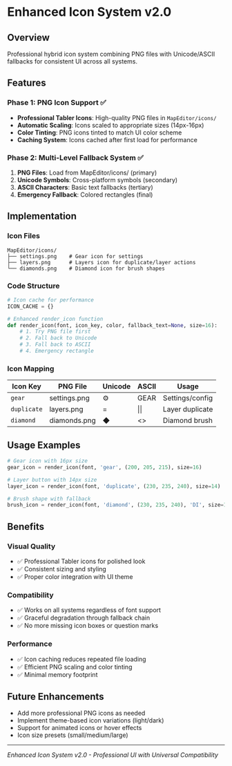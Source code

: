 # Enhanced Icon System v2.0

## Overview
Professional hybrid icon system combining PNG files with Unicode/ASCII fallbacks for consistent UI across all systems.

## Features

### Phase 1: PNG Icon Support ✅
- **Professional Tabler Icons**: High-quality PNG files in `MapEditor/icons/`
- **Automatic Scaling**: Icons scaled to appropriate sizes (14px-16px)
- **Color Tinting**: PNG icons tinted to match UI color scheme
- **Caching System**: Icons cached after first load for performance

### Phase 2: Multi-Level Fallback System ✅
1. **PNG Files**: Load from MapEditor/icons/ (primary)
2. **Unicode Symbols**: Cross-platform symbols (secondary)
3. **ASCII Characters**: Basic text fallbacks (tertiary)
4. **Emergency Fallback**: Colored rectangles (final)

## Implementation

### Icon Files
```
MapEditor/icons/
├── settings.png    # Gear icon for settings
├── layers.png      # Layers icon for duplicate/layer actions
└── diamonds.png    # Diamond icon for brush shapes
```

### Code Structure
```python
# Icon cache for performance
ICON_CACHE = {}

# Enhanced render_icon function
def render_icon(font, icon_key, color, fallback_text=None, size=16):
    # 1. Try PNG file first
    # 2. Fall back to Unicode
    # 3. Fall back to ASCII
    # 4. Emergency rectangle
```

### Icon Mapping
| Icon Key | PNG File | Unicode | ASCII | Usage |
|----------|----------|---------|--------|-------|
| `gear` | settings.png | ⚙ | GEAR | Settings/config |
| `duplicate` | layers.png | = | \|\| | Layer duplicate |
| `diamond` | diamonds.png | ◆ | <> | Diamond brush |

## Usage Examples

```python
# Gear icon with 16px size
gear_icon = render_icon(font, 'gear', (200, 205, 215), size=16)

# Layer button with 14px size
layer_icon = render_icon(font, 'duplicate', (230, 235, 240), size=14)

# Brush shape with fallback
brush_icon = render_icon(font, 'diamond', (230, 235, 240), 'DI', size=14)
```

## Benefits

### Visual Quality
- ✅ Professional Tabler icons for polished look
- ✅ Consistent sizing and styling
- ✅ Proper color integration with UI theme

### Compatibility
- ✅ Works on all systems regardless of font support
- ✅ Graceful degradation through fallback chain
- ✅ No more missing icon boxes or question marks

### Performance
- ✅ Icon caching reduces repeated file loading
- ✅ Efficient PNG scaling and color tinting
- ✅ Minimal memory footprint

## Future Enhancements
- Add more professional PNG icons as needed
- Implement theme-based icon variations (light/dark)
- Support for animated icons or hover effects
- Icon size presets (small/medium/large)

---
*Enhanced Icon System v2.0 - Professional UI with Universal Compatibility*

